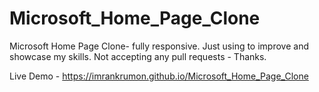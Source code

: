 # Microsoft_Home_Page_Clone
Microsoft Home Page Clone- fully responsive. Just using to improve and showcase my skills. Not accepting any pull requests - Thanks.

Live Demo - https://imrankrumon.github.io/Microsoft_Home_Page_Clone
